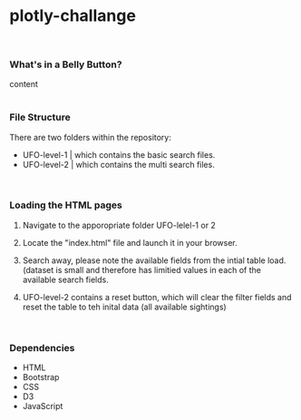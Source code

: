 # plotly-challange

<br>
<h3>What's in a Belly Button?</h3>
content
<br>

<!-- ![nasa](UFO-level-1/static/images/nasa.jpg) -->

<br>
<h3>File Structure</h3>
<p>There are two folders within the repository:
<ul><li>UFO-level-1 | which contains the basic search files.</li>
<li>UFO-level-2 | which contains the multi search files.</li></ul>
</p>
<br>
<h3>Loading the HTML pages</h3>
<ol><li><p>Navigate to the apporopriate folder UFO-lelel-1 or 2</p></li>
<li><p>Locate the "index.html" file and launch it in your browser.
</p></li>
<li><p>Search away, please note the available fields from the intial table load. (dataset is small and therefore has limitied values in each of the available search fields.</p></li>

<li><p>UFO-level-2 contains a reset button, which will clear the filter fields and reset the table to teh inital data (all available sightings)</li></ol>
<br>

<h3>Dependencies</h3>
 <ul>
<li>HTML</li>
<li>Bootstrap</li>
<li>CSS</li>
<li>D3</li>
<li>JavaScript</li>
</ul>
